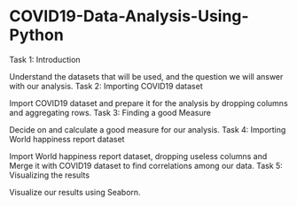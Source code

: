 # COVID19-Data-Analysis-Using-Python
Task 1: Introduction

Understand the datasets that will be used, and the question we will answer with our analysis. 
Task 2: Importing COVID19 dataset 

Import COVID19 dataset and prepare it for the analysis by dropping columns and aggregating rows.
Task 3: Finding a good Measure 

Decide on and calculate a good measure for our analysis.
Task 4: Importing World happiness report dataset 

Import World happiness report dataset, dropping useless columns and Merge it with COVID19 dataset to find correlations among our data.
Task 5: Visualizing the results 

Visualize our results using Seaborn.
